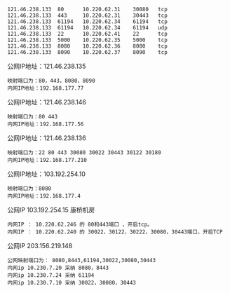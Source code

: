 
```
121.46.238.133 	80 	    10.220.62.31 	30080 	tcp
121.46.238.133 	443 	10.220.62.31 	30443 	tcp
121.46.238.133 	61194 	10.220.62.34 	61194 	tcp
121.46.238.133 	61194 	10.220.62.34 	61194 	udp
121.46.238.133 	22 	    10.220.62.41 	22 	    tcp
121.46.238.133 	5000 	10.220.62.35 	5000 	tcp
121.46.238.133 	8080 	10.220.62.36 	8080 	tcp
121.46.238.133 	8090 	10.220.62.37 	8090 	tcp
```
公网IP地址：121.46.238.135 
```
映射端口为：80，443，8080，8090
内网IP地址：192.168.177.77
```

公网IP地址：121.46.238.146
```
映射端口为：80 443
内网IP地址：192.168.177.56
``` 

公网IP地址：121.46.238.136
```
映射端口为：22 80 443 30080 30022 30443 30122 30180
内网IP地址：192.168.177.210
``` 

公网IP地址：103.192.254.10
```
映射端口为：8080
内网IP地址：192.168.177.4
```

公网IP 103.192.254.15  康桥机房
```
内网IP ： 10.220.62.246 的 80和443端口 ，开启tcp。
内网IP ： 10.220.62.240 的 30022，30122，30222，30080，30443端口，开启TCP 
```
公网IP 203.156.219.148
```
公网映射端口为： 8080,8443,61194,30022,30080,30443
内网ip 10.230.7.20 采纳 8080，8443
内网ip 10.230.7.24 采纳 61194
内网ip 10.230.7.10 采纳 30022，30080，30443
```